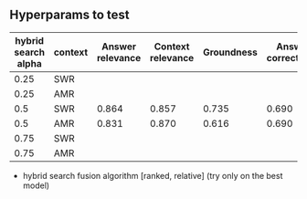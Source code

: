 ## Hyperparams to test

| hybrid search alpha | context | Answer relevance | Context relevance | Groundness | Answer correctness    |
| ------------------- | ------- | ---------------- | ----------------- | ------------ | --------------------- |
| 0.25                | SWR     |                  |                   |              |
| 0.25                | AMR     |                  |                   |              |
| 0.5                 | SWR     |      0.864       |    0.857          | 0.735        |0.690
| 0.5                 | AMR     |   0.831               |  0.870                 | 0.616             |0.690
| 0.75                | SWR     |                  |                   |              |
| 0.75                | AMR     |                  |                   |              |

- hybrid search fusion algorithm [ranked, relative] (try only on the best model)

